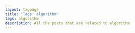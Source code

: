 ```yaml
---
layout: tagpage
title: "Tags: algorithm"
tags: algorithm
description: All the posts that are related to algorithm
---
```

